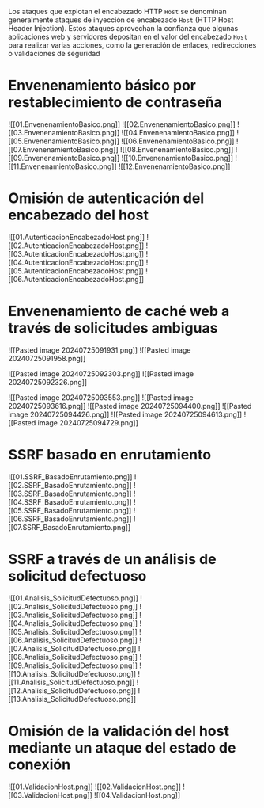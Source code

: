 Los ataques que explotan el encabezado HTTP `Host` se denominan generalmente ataques de inyección de encabezado `Host` (HTTP Host Header Injection). Estos ataques aprovechan la confianza que algunas aplicaciones web y servidores depositan en el valor del encabezado `Host` para realizar varias acciones, como la generación de enlaces, redirecciones o validaciones de seguridad

# Envenenamiento básico por restablecimiento de contraseña

![[01.EnvenenamientoBasico.png]]
![[02.EnvenenamientoBasico.png]]
![[03.EnvenenamientoBasico.png]]
![[04.EnvenenamientoBasico.png]]
![[05.EnvenenamientoBasico.png]]
![[06.EnvenenamientoBasico.png]]
![[07.EnvenenamientoBasico.png]]
![[08.EnvenenamientoBasico.png]]
![[09.EnvenenamientoBasico.png]]
![[10.EnvenenamientoBasico.png]]
![[11.EnvenenamientoBasico.png]]
![[12.EnvenenamientoBasico.png]]

# Omisión de autenticación del encabezado del host

![[01.AutenticacionEncabezadoHost.png]]
![[02.AutenticacionEncabezadoHost.png]]
![[03.AutenticacionEncabezadoHost.png]]
![[04.AutenticacionEncabezadoHost.png]]
![[05.AutenticacionEncabezadoHost.png]]
![[06.AutenticacionEncabezadoHost.png]]

# Envenenamiento de caché web a través de solicitudes ambiguas

![[Pasted image 20240725091931.png]]
![[Pasted image 20240725091958.png]]

![[Pasted image 20240725092303.png]]
![[Pasted image 20240725092326.png]]

![[Pasted image 20240725093553.png]]
![[Pasted image 20240725093616.png]]
![[Pasted image 20240725094400.png]]
![[Pasted image 20240725094426.png]]
![[Pasted image 20240725094613.png]]
![[Pasted image 20240725094729.png]]

# SSRF basado en enrutamiento

![[01.SSRF_BasadoEnrutamiento.png]]
![[02.SSRF_BasadoEnrutamiento.png]]
![[03.SSRF_BasadoEnrutamiento.png]]
![[04.SSRF_BasadoEnrutamiento.png]]
![[05.SSRF_BasadoEnrutamiento.png]]
![[06.SSRF_BasadoEnrutamiento.png]]
![[07.SSRF_BasadoEnrutamiento.png]]
# SSRF a través de un análisis de solicitud defectuoso

![[01.Analisis_SolicitudDefectuoso.png]]
![[02.Analisis_SolicitudDefectuoso.png]]
![[03.Analisis_SolicitudDefectuoso.png]]
![[04.Analisis_SolicitudDefectuoso.png]]
![[05.Analisis_SolicitudDefectuoso.png]]
![[06.Analisis_SolicitudDefectuoso.png]]
![[07.Analisis_SolicitudDefectuoso.png]]
![[08.Analisis_SolicitudDefectuoso.png]]
![[09.Analisis_SolicitudDefectuoso.png]]
![[10.Analisis_SolicitudDefectuoso.png]]
![[11.Analisis_SolicitudDefectuoso.png]]
![[12.Analisis_SolicitudDefectuoso.png]]
![[13.Analisis_SolicitudDefectuoso.png]]


# Omisión de la validación del host mediante un ataque del estado de conexión

![[01.ValidacionHost.png]]
![[02.ValidacionHost.png]]
![[03.ValidacionHost.png]]
![[04.ValidacionHost.png]]
